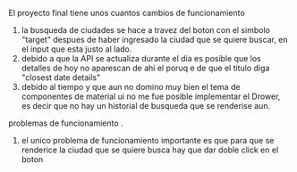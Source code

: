 El proyecto final tiene unos cuantos cambios de funcionamiento

1. la busqueda de ciudades se hace a travez del boton con el simbolo "target"   despues de haber ingresado la ciudad que se quiere buscar, en el input que esta justo al lado. 
2. debido a que la API se actualiza durante el dia es posible que los detalles de hoy no aparescan de ahi el poruq e de que el titulo diga "closest date details"
3. debido al tiempo y que aun no domino muy bien el tema de componentes de material ui no me fue posible implementar el Drower, es decir que no hay un historial de busqueda que se renderise aun. 

problemas de funcionamiento . 
1. el unico problema de funcionamiento importante es que para que se renderice la ciudad que se quiere busca hay que dar doble click en el boton  
